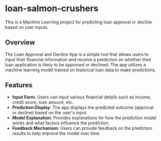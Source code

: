 # loan-salmon-crushers

This is a Machine Learning project for predicting loan approval or decline based on user inputs.

## Overview

The Loan Approval and Decline App is a simple tool that allows users to input their financial information and receive a prediction on whether their loan application is likely to be approved or declined. The app utilizes a machine learning model trained on historical loan data to make predictions.

## Features

- **Input Form**: Users can input various financial details such as income, credit score, loan amount, etc.
- **Prediction Display**: The app displays the predicted outcome (approval or decline) based on the user's input.
- **Model Explanation**: Provides explanations for how the prediction model works and what factors influence the prediction.
- **Feedback Mechanism**: Users can provide feedback on the prediction results to help improve the model over time.



